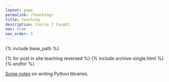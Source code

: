 ```yaml
---
layout: page
permalink: /teaching/
title: teaching
description: Course I taught.
nav: true
nav_order: 5
---
```


{% include base_path %}

{% for post in site.teaching reversed %}
  {% include archive-single.html %}
{% endfor %}

<div class="col">
  <a href="/assets/pdf/teaching/writing_python_libraries.pdf">Some notes</a> on writing Python libraries.
</div>
